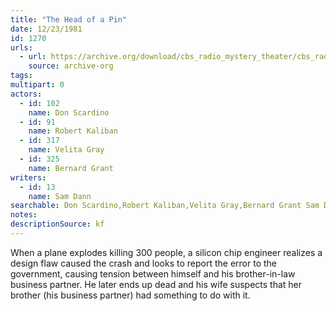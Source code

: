 ```yaml
---
title: "The Head of a Pin"
date: 12/23/1981
id: 1270
urls: 
  - url: https://archive.org/download/cbs_radio_mystery_theater/cbs_radio_mystery_theater-1251-1300.zip/cbs_radio_mystery_theater-1251-1300%2Fcbsrmt_1270_the_head_of_a_pin.mp3
    source: archive-org
tags: 
multipart: 0
actors:  
  - id: 102
    name: Don Scardino  
  - id: 91
    name: Robert Kaliban  
  - id: 317
    name: Velita Gray  
  - id: 325
    name: Bernard Grant
writers:  
  - id: 13
    name: Sam Dann
searchable: Don Scardino,Robert Kaliban,Velita Gray,Bernard Grant Sam Dann
notes: 
descriptionSource: kf
---
```

When a plane explodes killing 300 people, a silicon chip engineer realizes a design flaw caused the crash and looks to report the error to the government, causing tension between himself and his brother-in-law business partner. He later ends up dead and his wife suspects that her brother (his business partner) had something to do with it.